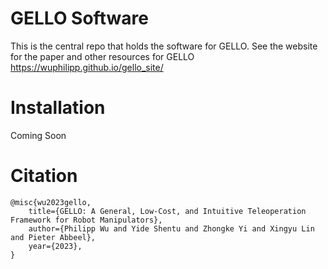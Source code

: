 # GELLO Software
This is the central repo that holds the software for GELLO. See the website for the paper and other resources for GELLO https://wuphilipp.github.io/gello_site/

# Installation

Coming Soon


# Citation

```
@misc{wu2023gello,
    title={GELLO: A General, Low-Cost, and Intuitive Teleoperation Framework for Robot Manipulators},
    author={Philipp Wu and Yide Shentu and Zhongke Yi and Xingyu Lin and Pieter Abbeel},
    year={2023},
}
```
